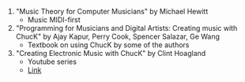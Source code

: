 1. "Music Theory for Computer Musicians" by Michael Hewitt
    - Music MIDI-first
2. "Programming for Musicians and Digital Artists: Creating music with ChucK" by Ajay Kapur, Perry Cook, Spencer Salazar, Ge Wang
    - Textbook on using ChucK by some of the authors
3. "Creating Electronic Music with ChucK" by Clint Hoagland
    - Youtube series
    - [Link](https://www.youtube.com/playlist?list=PL-9SSIBe1phI_r3JsylOZXZyAXuEKRJOS)